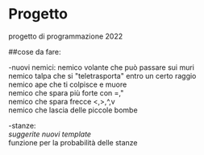# Progetto
progetto di programmazione 2022


##cose da fare:

-nuovi nemici:
nemico volante che può passare sui muri  
nemico talpa che si "teletrasporta" entro un certo raggio   
nemico ape  che ti colpisce e muore  
nemico che spara più forte con =,"  
nemico che spara frecce <,>,^,v  
nemico che lascia delle piccole bombe  


-stanze:  
*suggerite nuovi template*  
funzione per la probabilità delle stanze  
